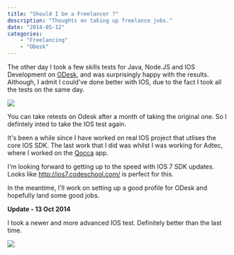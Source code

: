 ```yaml
---
title: "Should I be a Freelancer ?"
description: "Thoughts on taking up freelance jobs."
date: "2014-05-12"
categories:
    - "Freelancing"
    - "ODesk"
---
```


The other day I took a few skills tests for Java, Node.JS and IOS Development on [ODesk](http://www.odesk.com), and was surprisingly happy with the results. Although, I admit I could've done better with IOS, due to the fact I took all the tests on the same day.

![][1]

You can take retests on Odesk after a month of taking the original one. So I defintely inted to take the IOS test again.

It's been a while since I have worked on real IOS project that utlises the core IOS SDK. The last work that I did was whilst I was working for Adtec, where I worked on the [Qocca](https://www.qocca.com/) app.

I'm looking forward to getting up to the speed with IOS 7 SDK updates. Looks like http://ios7.codeschool.com/ is perfect for this.

In the meantime, I'll work on setting up a good profile for ODesk and hopefully land some good jobs.

**Update - 13 Oct 2014**

I took a newer and more advanced IOS test. Definitely better than the last time.

![][2]


[1]: images/hemanta-odesk-tests.png
[2]: images/hemanta-odesk-test2.png
